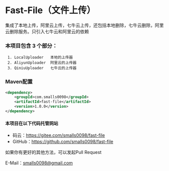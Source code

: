 # Fast-File（文件上传）
集成了本地上传，阿里云上传，七牛云上传，还包括本地删除，七牛云删除，阿里云删除服务。只引入七牛云和阿里云的依赖

### 本项目包含 3 个部分：
     1. LocalUploader   本地的上传器
     2. AliyunUploader  阿里云的上传器
     3. QiniuUploader   七牛云的上传器
     
### Maven配置   
```xml
<dependency>
    <groupId>com.smalls0098</groupId>
    <artifactId>fast-file</artifactId>
    <version>1.0.0</version>
</dependency>
```

#### 本项目在以下代码托管网站
* 码云：https://gitee.com/smalls0098/fast-file
* GitHub：https://github.com/smalls0098/fast-file


如果你有更好的其他方法，可以发起Pull Request

E-Mail：smalls0098@gmail.com